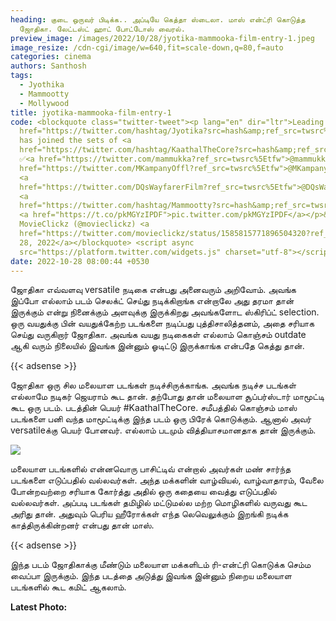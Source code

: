 ```yaml
---
heading: குடை ஒருவர் பிடிக்க.. அப்டியே கெத்தா ஸ்டைலா. மாஸ் என்ட்ரி கொடுத்த
  ஜோதிகா. லேட்டஸ்ட் ஹாட் போட்டோஸ் வைரல்.
preview_image: /images/2022/10/28/jyotika-mammooka-film-entry-1.jpeg
image_resize: /cdn-cgi/image/w=640,fit=scale-down,q=80,f=auto
categories: cinema
authors: Santhosh
tags:
  - Jyothika
  - Mammootty
  - Mollywood
title: jyotika-mammooka-film-entry-1
code: <blockquote class="twitter-tweet"><p lang="en" dir="ltr">Leading lady <a
  href="https://twitter.com/hashtag/Jyotika?src=hash&amp;ref_src=twsrc%5Etfw">#Jyotika</a>
  has joined the sets of <a
  href="https://twitter.com/hashtag/KaathalTheCore?src=hash&amp;ref_src=twsrc%5Etfw">#KaathalTheCore</a>
  ✅<a href="https://twitter.com/mammukka?ref_src=twsrc%5Etfw">@mammukka</a> <a
  href="https://twitter.com/MKampanyOffl?ref_src=twsrc%5Etfw">@MKampanyOffl</a>
  <a
  href="https://twitter.com/DQsWayfarerFilm?ref_src=twsrc%5Etfw">@DQsWayfarerFilm</a>
  <a
  href="https://twitter.com/hashtag/Mammootty?src=hash&amp;ref_src=twsrc%5Etfw">#Mammootty</a>
  <a href="https://t.co/pkMGYzIPDF">pic.twitter.com/pkMGYzIPDF</a></p>&mdash;
  MovieClickz (@movieclickz) <a
  href="https://twitter.com/movieclickz/status/1585815771896504320?ref_src=twsrc%5Etfw">October
  28, 2022</a></blockquote> <script async
  src="https://platform.twitter.com/widgets.js" charset="utf-8"></script>
date: 2022-10-28 08:00:44 +0530
---
```

ஜோதிகா எவ்வளவு versatile நடிகை என்பது அனைவரும் அறிவோம். அவங்க இப்போ எல்லாம் படம் செலக்ட் செய்து நடிக்கிறாங்க என்றாலே அது தரமா தான் இருக்கும் என்று நினைக்கும் அளவுக்கு இருக்கிறது அவங்களோட ஸ்கிரிப்ட் selection. ஒரு வயதுக்கு பின் வயதுக்கேற்ற படங்களை நடிப்பது புத்திசாலித்தனம், அதை சரியாக செய்து வருகிறார் ஜோதிகா. அவங்க வயது நடிகைகள் எல்லாம் கொஞ்சம் outdate ஆகி வரும் நிலையில் இவங்க இன்னும் ஓடிட்டு இருக்காங்க என்பதே கெத்து தான்.

{{< adsense >}}

ஜோதிகா ஒரு சில மலையாள படங்கள் நடிச்சிருக்காங்க. அவங்க நடிச்ச படங்கள் எல்லாமே நடிகர் ஜெயராம் கூட தான். தற்போது தான் மலையாள சூப்பர்ஸ்டார் மாமூட்டி கூட ஒரு படம். படத்தின் பெயர் #KaathalTheCore. சமீபத்தில் கொஞ்சம் மாஸ் படங்களை பனி வந்த மாமூட்டிக்கு இந்த படம் ஒரு பிரேக் கொடுக்கும். ஆனால் அவர் versatileக்கு பெயர் போனவர். எல்லாம் படமும் வித்தியாசமானதாக தான் இருக்கும்.

![](/images/2022/10/28/jyotika-mammooka-film-entry.jpeg)

மலையாள படங்களில் என்னவொரு பாசிட்டிவ் என்றால் அவர்கள் மண் சார்ந்த படங்களை எடுப்பதில் வல்லவர்கள். அந்த மக்களின் வாழ்வியல், வாழ்வாதாரம், வேலை போன்றவற்றை சரியாக கோர்த்து அதில் ஒரு கதையை வைத்து எடுப்பதில் வல்லவர்கள். அப்படி படங்கள் தமிழில் மட்டுமல்ல மற்ற மொழிகளில் வருவது கூட அரிது தான். அதுவும் பெரிய ஹீரோக்கள் எந்த லெவெலுக்கும் இறங்கி நடிக்க காத்திருக்கின்றனர் என்பது தான் மாஸ்.

{{< adsense >}}

இந்த படம் ஜோதிகாக்கு மீண்டும் மலையாள மக்களிடம் ரி-என்ட்ரி கொடுக்க செம்ம வைப்பா இருக்கும். இந்த படத்தை அடுத்து  இவங்க இன்னும் நிறைய மலையாள படங்களில் கூட கமிட் ஆகலாம்.

**L﻿atest Photo:**